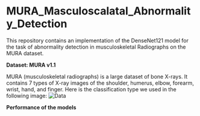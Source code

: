 # MURA_Masculoscalatal_Abnormality_Detection

This repository contains an implementation of the DenseNet121 model for the task of abnormality detection in musculoskeletal Radiographs on the MURA dataset.


**Dataset: MURA v1.1**

MURA (musculoskeletal radiographs) is a large dataset of bone X-rays. It contains 7 types of X-ray images of the shoulder, humerus, elbow, forearm, wrist, hand, and finger. Here is the classification type we used in the following image:
![Data](https://github.com/mimecse/MURA_Masculoscalatal_Abnormality_Detection/assets/82812694/354e298d-5541-429d-8d63-b1f37526100d)

**Performance of the models**



